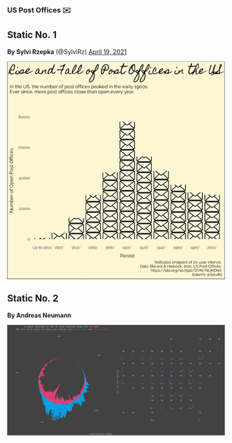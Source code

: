 ### US Post Offices ✉️

## Static No. 1

**By Sylvi Rzepka** (@SylviRz)
<a href="https://twitter.com/SylviRz/status/1384223728960110601"> April
19, 2021 </a>



![](https://github.com/CorrelAid/correlaid-tidytuesday/blob/main/2021-04-13/sylvi-rzepka.jpg)

## Static No. 2

**By Andreas Neumann**

![](https://github.com/anneumann1/CorrelAid/blob/master/US%20Post-Offices/Rplot12.png)
